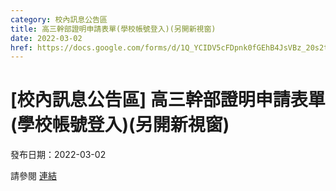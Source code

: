 ```yaml
---
category: 校內訊息公告區
title: 高三幹部證明申請表單(學校帳號登入)(另開新視窗)
date: 2022-03-02
href: https://docs.google.com/forms/d/1Q_YCIDV5cFDpnk0fGEhB4JsVBz_20s2tzKqGmQGHVcE/edit
---
```


# [校內訊息公告區] 高三幹部證明申請表單(學校帳號登入)(另開新視窗)

發布日期：2022-03-02

請參閱 [連結](https://docs.google.com/forms/d/1Q_YCIDV5cFDpnk0fGEhB4JsVBz_20s2tzKqGmQGHVcE/edit)

